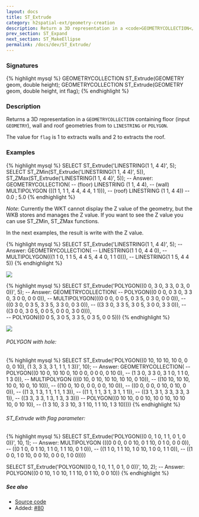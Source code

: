 ```yaml
---
layout: docs
title: ST_Extrude
category: h2spatial-ext/geometry-creation
description: Return a 3D representation in a <code>GEOMETRYCOLLECTION</code>
prev_section: ST_Expand
next_section: ST_MakeEllipse
permalink: /docs/dev/ST_Extrude/
---
```


### Signatures

{% highlight mysql %}
GEOMETRYCOLLECTION ST_Extrude(GEOMETRY geom, double height);
GEOMETRYCOLLECTION ST_Extrude(GEOMETRY geom, double height, int
flag);
{% endhighlight %}

### Description
Returns a 3D representation in a `GEOMETRYCOLLECTION` containing 
floor (input `GEOMETRY`), wall and roof geometries from to 
`LINESTRING` or `POLYGON`.

The value for `flag` is 1 to extracts walls and 2 to extracts the roof.

### Examples

{% highlight mysql %}
SELECT ST_Extrude('LINESTRING(1 1, 4 4)', 5);
SELECT ST_ZMin(ST_Extrude('LINESTRING(1 1, 4 4)', 5)), 
       ST_ZMax(ST_Extrude('LINESTRING(1 1, 4 4)', 5));
-- Answer: GEOMETRYCOLLECTION(
--    (floor)      LINESTRING (1 1, 4 4), 
--    (wall)       MULTIPOLYGON (((1 1, 1 1, 4 4, 4 4, 1 1))), 
--    (roof)       LINESTRING (1 1, 4 4))
-- 0.0 ; 5.0
{% endhighlight %}

*Note*: Currently the WKT cannot display the Z value of the geometry, 
but the WKB stores and manages the Z value. If you want to see the Z 
value you can use ST_ZMin, ST_ZMax functions. 

In the next examples, the result is write with the Z value.

{% highlight mysql %}
SELECT ST_Extrude('LINESTRING(1 1, 4 4)', 5);
-- Answer: GEOMETRYCOLLECTION(
--             LINESTRING(1 1 0, 4 4 0), 
--             MULTIPOLYGON(((1 1 0, 1 1 5, 4 4 5, 4 4 0, 1 1 0))), 
--             LINESTRING(1 1 5, 4 4 5))
{% endhighlight %}

<img class="displayed" src="../ST_Extrude_1.png"/>

{% highlight mysql %}
SELECT ST_Extrude('POLYGON((0 0, 3 0, 3 3, 0 3, 0 0))', 5);
-- Answer: GEOMETRYCOLLECTION(
--             POLYGON((0 0 0, 0 3 0, 3 3 0, 3 0 0, 0 0 0)), 
--             MULTIPOLYGON(((0 0 0, 0 0 5, 0 3 5, 0 3 0, 0 0 0)), 
--                          ((0 3 0, 0 3 5, 3 3 5, 3 3 0, 0 3 0)), 
--                          ((3 3 0, 3 3 5, 3 0 5, 3 0 0, 3 3 0)), 
--                          ((3 0 0, 3 0 5, 0 0 5, 0 0 0, 3 0 0))),  
--             POLYGON((0 0 5, 3 0 5, 3 3 5, 0 3 5, 0 0 5))) 
{% endhighlight %}

<img class="displayed" src="../ST_Extrude_2.png"/>

###### POLYGON with hole:

{% highlight mysql %}
SELECT ST_Extrude('POLYGON((0 10, 10 10, 10 0, 0 0, 0 10), 
                      (1 3, 3 3, 3 1, 1 1, 1 3))', 10);
-- Answer: GEOMETRYCOLLECTION(
--             POLYGON((0 10 0, 10 10 0, 10 0 0, 0 0 0, 0 10 0), 
--                (1 3 0, 3 3 0, 3 1 0, 1 1 0, 1 3 0)), 
--             MULTIPOLYGON (((0 10, 0 10, 10 10, 10 10, 0 10)), 
--                ((10 10, 10 10, 10 0, 10 0, 10 10)), 
--                ((10 0, 10 0, 0 0, 0 0, 10 0)), 
--                ((0 0, 0 0, 0 10, 0 10, 0 0)), 
--                ((1 3, 1 3, 1 1, 1 1, 1 3)), 
--                ((1 1, 1 1, 3 1, 3 1, 1 1)), 
--                ((3 1, 3 1, 3 3, 3 3, 3 1)), 
--                ((3 3, 3 3, 1 3, 1 3, 3 3)))
--             POLYGON((0 10 10, 0 0 10, 10 0 10, 10 10 10, 0 10 10),
--                (1 3 10, 3 3 10, 3 1 10, 1 1 10, 1 3 10))))
{% endhighlight %}

###### ST_Extrude with flag parameter:

{% highlight mysql %}
SELECT ST_Extrude('POLYGON((0 0, 1 0, 1 1, 0 1, 0 0))', 10, 1);
-- Answer: MULTIPOLYGON (((0 0 0, 0 0 10, 0 1 10, 0 1 0, 0 0 0)), 
--            ((0 1 0, 0 1 10, 1 1 0, 1 1 10, 0 1 0)), 
--            ((1 1 0, 1 1 10, 1 0 10, 1 0 0, 1 1 0)), 
--            ((1 0 0, 1 0 10, 0 0 10, 0 0 0, 1 0 0))))

SELECT ST_Extrude('POLYGON((0 0, 1 0, 1 1, 0 1, 0 0))', 10, 2);
-- Answer: POLYGON((0 0 10, 1 0 10, 1 1 10, 0 1 10, 0 0 10))
{% endhighlight %}

##### See also

* <a href="https://github.com/irstv/H2GIS/blob/master/h2spatial-ext/src/main/java/org/h2gis/h2spatialext/function/spatial/create/ST_Extrude.java" target="_blank">Source code</a>
* Added: <a href="https://github.com/irstv/H2GIS/pull/80" target="_blank">#80</a>